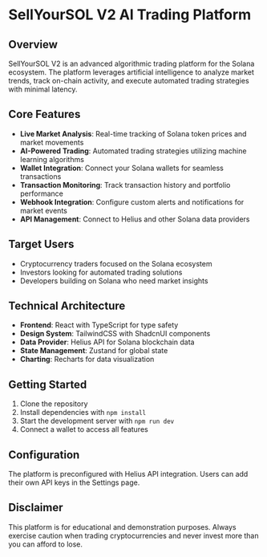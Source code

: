 
# SellYourSOL V2 AI Trading Platform

## Overview
SellYourSOL V2 is an advanced algorithmic trading platform for the Solana ecosystem. The platform leverages artificial intelligence to analyze market trends, track on-chain activity, and execute automated trading strategies with minimal latency.

## Core Features
- **Live Market Analysis**: Real-time tracking of Solana token prices and market movements
- **AI-Powered Trading**: Automated trading strategies utilizing machine learning algorithms
- **Wallet Integration**: Connect your Solana wallets for seamless transactions
- **Transaction Monitoring**: Track transaction history and portfolio performance
- **Webhook Integration**: Configure custom alerts and notifications for market events
- **API Management**: Connect to Helius and other Solana data providers

## Target Users
- Cryptocurrency traders focused on the Solana ecosystem
- Investors looking for automated trading solutions
- Developers building on Solana who need market insights

## Technical Architecture
- **Frontend**: React with TypeScript for type safety
- **Design System**: TailwindCSS with ShadcnUI components
- **Data Provider**: Helius API for Solana blockchain data
- **State Management**: Zustand for global state
- **Charting**: Recharts for data visualization

## Getting Started
1. Clone the repository
2. Install dependencies with `npm install`
3. Start the development server with `npm run dev`
4. Connect a wallet to access all features

## Configuration
The platform is preconfigured with Helius API integration. Users can add their own API keys in the Settings page.

## Disclaimer
This platform is for educational and demonstration purposes. Always exercise caution when trading cryptocurrencies and never invest more than you can afford to lose.
